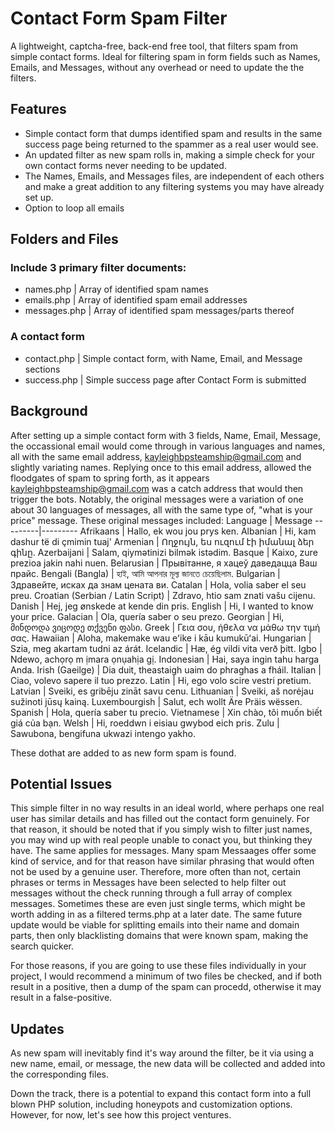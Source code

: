 # Contact Form Spam Filter #
A lightweight, captcha-free, back-end free tool, that filters spam from simple contact forms. 
Ideal for filtering spam in form fields such as Names, Emails, and Messages, without any overhead or need to update the the filters.

## Features ##
- Simple contact form that dumps identified spam and results in the same success page being returned to the spammer as a real user would see.
- An updated filter as new spam rolls in, making a simple check for your own contact forms never needing to be updated.
- The Names, Emails, and Messages files, are independent of each others and make a great addition to any filtering systems you may have already set up.
- Option to loop all emails 

## Folders and Files ##
### Include 3 primary filter documents: ###
  - names.php | Array of identified spam names
  - emails.php | Array of identified spam email addresses
  - messages.php | Array of identified spam messages/parts thereof
### A contact form ###
  - contact.php | Simple contact form, with Name, Email, and Message sections
  - success.php | Simple success page after Contact Form is submitted



## Background ##
After setting up a simple contact form with 3 fields, Name, Email, Message, the occassional email would come through in various languages and names, all with the same email address, kayleighbpsteamship@gmail.com and slightly variating names. Replying once to this email address, allowed the floodgates of spam to spring forth, as it appears kayleighbpsteamship@gmail.com was a catch address that would then trigger the bots. 
Notably, the original messages were a variation of one about 30 languages of messages, all with the same type of, "what is your price" message. These original messages included:
Language | Message
---------|---------
Afrikaans | Hallo, ek wou jou prys ken.
Albanian | Hi, kam dashur të di çmimin tuaj'
Armenian | Ողջույն, ես ուզում էի իմանալ ձեր գինը.
Azerbaijani | Salam, qiymətinizi bilmək istədim.
Basque | Kaixo, zure prezioa jakin nahi nuen.
Belarusian | Прывітанне, я хацеў даведацца Ваш прайс.
Bengali (Bangla) | হাই, আমি আপনার মূল্য জানতে চেয়েছিলাম.
Bulgarian | Здравейте, исках да знам цената ви.
Catalan | Hola, volia saber el seu preu.
Croatian (Serbian / Latin Script) | Zdravo, htio sam znati vašu cijenu.
Danish | Hej, jeg ønskede at kende din pris.
English | Hi, I wanted to know your price.
Galacian | Ola, quería saber o seu prezo.
Georgian | Hi, მინდოდა ვიცოდე თქვენი ფასი.
Greek | Γεια σου, ήθελα να μάθω την τιμή σας.
Hawaiian | Aloha, makemake wau eʻike i kāu kumukūʻai.
Hungarian | Szia, meg akartam tudni az árát.
Icelandic | Hæ, ég vildi vita verð þitt.
Igbo | Ndewo, achọrọ m ịmara ọnụahịa gị.
Indonesian | Hai, saya ingin tahu harga Anda.
Irish (Gaeilge) | Dia duit, theastaigh uaim do phraghas a fháil.
Italian | Ciao, volevo sapere il tuo prezzo.
Latin | Hi, ego volo scire vestri pretium.
Latvian | Sveiki, es gribēju zināt savu cenu.
Lithuanian | Sveiki, aš norėjau sužinoti jūsų kainą.
Luxembourgish | Salut, ech wollt Äre Präis wëssen.
Spanish | Hola, quería saber tu precio.
Vietnamese | Xin chào, tôi muốn biết giá của bạn.
Welsh | Hi, roeddwn i eisiau gwybod eich pris.
Zulu | Sawubona, bengifuna ukwazi intengo yakho.


These dothat are added to as new form spam is found.

## Potential Issues ##
This simple filter in no way results in an ideal world, where perhaps one real user has similar details and has filled out the contact form genuinely. For that reason, it should be noted that if you simply wish to filter just names, you may wind up with real people unable to conact you, but thinking they have. The same applies for messages. Many spam Messaages offer some kind of service, and for that reason have similar phrasing that would often not be used by a genuine user. Therefore, more often than not, certain phrases or terms in Messages have been selected to help filter out messages without the check running through a full array of complex messages. Sometimes these are even just single terms, which might be worth adding in as a filtered terms.php at a later date. The same future update would be viable for splitting emails into their name and domain parts, then only blacklisting domains that were known spam, making the search quicker.

For those reasons, if you are going to use these files individually in your project, I would recommend a minimum of two files be checked, and if both result in a positive, then a dump of the spam can procedd, otherwise it may result in a false-positive.

## Updates ##
As new spam will inevitably find it's way around the filter, be it via using a new name, email, or message, the new data will be collected and added into the corresponding files.

Down the track, there is a potential to expand this contact form into a full blown PHP solution, including honeypots and customization options. However, for now, let's see how this project ventures.
